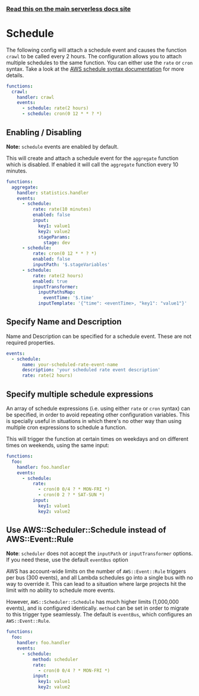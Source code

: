 <!--
title: Serverless Framework - AWS Lambda Events - Scheduled & Recurring
menuText: Schedule
menuOrder: 6
description: Setting up Scheduled, Recurring, CRON Task Events with AWS Lambda via the Serverless Framework
layout: Doc
-->

<!-- DOCS-SITE-LINK:START automatically generated  -->

### [Read this on the main serverless docs site](https://www.serverless.com/framework/docs/providers/aws/events/schedule)

<!-- DOCS-SITE-LINK:END -->

# Schedule

The following config will attach a schedule event and causes the function `crawl` to be called every 2 hours. The configuration allows you to attach multiple schedules to the same function. You can either use the `rate` or `cron` syntax. Take a look at the [AWS schedule syntax documentation](http://docs.aws.amazon.com/AmazonCloudWatch/latest/events/ScheduledEvents.html) for more details.

```yaml
functions:
  crawl:
    handler: crawl
    events:
      - schedule: rate(2 hours)
      - schedule: cron(0 12 * * ? *)
```

## Enabling / Disabling

**Note:** `schedule` events are enabled by default.

This will create and attach a schedule event for the `aggregate` function which is disabled. If enabled it will call
the `aggregate` function every 10 minutes.

```yaml
functions:
  aggregate:
    handler: statistics.handler
    events:
      - schedule:
          rate: rate(10 minutes)
          enabled: false
          input:
            key1: value1
            key2: value2
            stageParams:
              stage: dev
      - schedule:
          rate: cron(0 12 * * ? *)
          enabled: false
          inputPath: '$.stageVariables'
      - schedule:
          rate: rate(2 hours)
          enabled: true
          inputTransformer:
            inputPathsMap:
              eventTime: '$.time'
            inputTemplate: '{"time": <eventTime>, "key1": "value1"}'
```

## Specify Name and Description

Name and Description can be specified for a schedule event. These are not required properties.

```yaml
events:
  - schedule:
      name: your-scheduled-rate-event-name
      description: 'your scheduled rate event description'
      rate: rate(2 hours)
```

## Specify multiple schedule expressions

An array of schedule expressions (i.e. using either `rate` or `cron` syntax) can be specified, in order to avoid repeating other configuration variables.
This is specially useful in situations in which there's no other way than using multiple cron expressions to schedule a function.

This will trigger the function at certain times on weekdays and on different times on weekends, using the same input:

```yaml
functions:
  foo:
    handler: foo.handler
    events:
      - schedule:
          rate:
            - cron(0 0/4 ? * MON-FRI *)
            - cron(0 2 ? * SAT-SUN *)
          input:
            key1: value1
            key2: value2
```

## Use AWS::Scheduler::Schedule instead of AWS::Event::Rule

**Note**: `scheduler` does not accept the `inputPath` or `inputTransformer` options. If you need these, use the default `eventBus` option

AWS has account-wide limits on the number of `AWS::Event::Rule` triggers per bus (300 events), and all Lambda schedules go into a single bus with no way to override it.
This can lead to a situation where large projects hit the limit with no ability to schedule more events.

However, `AWS::Scheduler::Schedule` has much higher limits (1,000,000 events), and is configured identically.
`method` can be set in order to migrate to this trigger type seamlessly. The default is `eventBus`, which configures an `AWS::Event::Rule`.

```yaml
functions:
  foo:
    handler: foo.handler
    events:
      - schedule:
          method: scheduler
          rate:
            - cron(0 0/4 ? * MON-FRI *)
          input:
            key1: value1
            key2: value2
```

